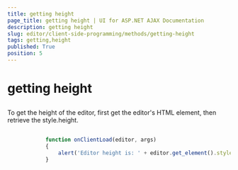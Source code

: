 ```yaml
---
title: getting height
page_title: getting height | UI for ASP.NET AJAX Documentation
description: getting height
slug: editor/client-side-programming/methods/getting-height
tags: getting,height
published: True
position: 5
---
```


# getting height



## 

To get the height of the editor, first get the editor's HTML element, then retrieve the style.height.

````JavaScript
	
	        function onClientLoad(editor, args)
	        {
	            alert('Editor height is: ' + editor.get_element().style.height); 
	        }
	
````


